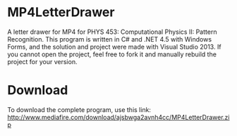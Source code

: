 MP4LetterDrawer
===============

A letter drawer for MP4 for PHYS 453: Computational Physics II: Pattern Recognition. This program is written in C# and .NET 4.5 with Windows Forms, and the solution and project were made with Visual Studio 2013. If you cannot open the project, feel free to fork it and manually rebuild the project for your version.

Download
========

To download the complete program, use this link: http://www.mediafire.com/download/ajsbwga2avnh4cc/MP4LetterDrawer.zip
